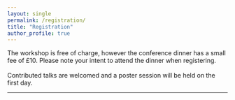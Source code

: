 ```yaml
---
layout: single
permalink: /registration/
title: "Registration"
author_profile: true
---
```

The workshop is free of charge, however the conference dinner has a small fee of £10. Please note your intent to attend the dinner when registering.  <br /> <br /> Contributed talks are welcomed and a poster session will be held on the first day.

---
